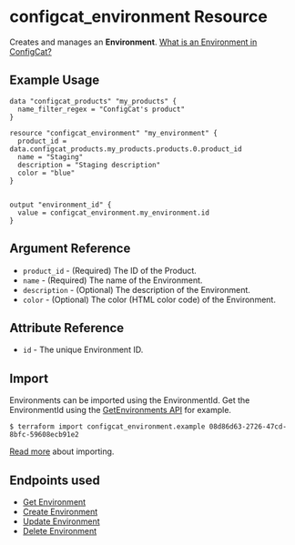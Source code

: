 # configcat_environment Resource

Creates and manages an **Environment**. [What is an Environment in ConfigCat?](https://configcat.com/docs/main-concepts)

## Example Usage

```hcl
data "configcat_products" "my_products" {
  name_filter_regex = "ConfigCat's product"
}

resource "configcat_environment" "my_environment" {
  product_id = data.configcat_products.my_products.products.0.product_id
  name = "Staging"
  description = "Staging description"
  color = "blue"
}


output "environment_id" {
  value = configcat_environment.my_environment.id
}
```

## Argument Reference

* `product_id` - (Required) The ID of the Product.
* `name` - (Required) The name of the Environment.
* `description` - (Optional) The description of the Environment.
* `color` - (Optional) The color (HTML color code) of the Environment.

## Attribute Reference

* `id` - The unique Environment ID.

## Import

Environments can be imported using the EnvironmentId. Get the EnvironmentId using the [GetEnvironments API](https://api.configcat.com/docs/#operation/get-environments) for example.

```
$ terraform import configcat_environment.example 08d86d63-2726-47cd-8bfc-59608ecb91e2
```

[Read more](https://learn.hashicorp.com/tutorials/terraform/state-import) about importing.

## Endpoints used
* [Get Environment](https://api.configcat.com/docs/index.html#operation/get-environment)
* [Create Environment](https://api.configcat.com/docs/index.html#operation/create-environment)
* [Update Environment](https://api.configcat.com/docs/index.html#operation/update-environment)
* [Delete Environment](https://api.configcat.com/docs/index.html#operation/delete-environment)
